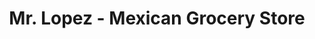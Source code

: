 ---
title: "Mr. Lopez - Mexican Grocery Store"
url: /keyport/mr-lopez-mexican-grocery-store/
shop: Supermarkt
---
